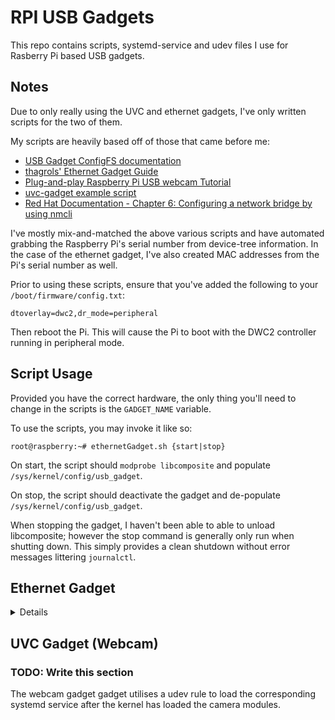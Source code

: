 # RPI USB Gadgets

This repo contains scripts, systemd-service and udev files I use for Rasberry Pi based USB gadgets.

## Notes

Due to only really using the UVC and ethernet gadgets, I've only written scripts for the two of them.

My scripts are heavily based off of those that came before me:

- [USB Gadget ConfigFS documentation](https://www.kernel.org/doc/html/latest/usb/gadget_configfs.html) 
- [thagrols' Ethernet Gadget Guide](https://github.com/thagrol/Guides)
- [Plug-and-play Raspberry Pi USB webcam Tutorial](https://www.raspberrypi.com/tutorials/plug-and-play-raspberry-pi-usb-webcam/)
- [uvc-gadget example script](https://gitlab.freedesktop.org/camera/uvc-gadget/)
- [Red Hat Documentation - Chapter 6: Configuring a network bridge by using nmcli](https://docs.redhat.com/en/documentation/red_hat_enterprise_linux/8/html/configuring_and_managing_networking/configuring-a-network-bridge_configuring-and-managing-networking#configuring-a-network-bridge-by-using-nmcli_configuring-a-network-bridge)

I've mostly mix-and-matched the above various scripts and have automated grabbing the Raspberry Pi's
serial number from device-tree information. In the case of the ethernet gadget, I've also created MAC
addresses from the Pi's serial number as well.

Prior to using these scripts, ensure that you've added the following to your `/boot/firmware/config.txt`:

```
dtoverlay=dwc2,dr_mode=peripheral
```

Then reboot the Pi. This will cause the Pi to boot with the DWC2 controller running in peripheral mode.

## Script Usage

Provided you have the correct hardware, the only thing you'll need to change in the scripts is the
`GADGET_NAME` variable.

To use the scripts, you may invoke it like so:

```console
root@raspberry:~# ethernetGadget.sh {start|stop}
```

On start, the script should `modprobe libcomposite` and populate `/sys/kernel/config/usb_gadget`.

On stop, the script should deactivate the gadget and de-populate `/sys/kernel/config/usb_gadget`.

When stopping the gadget, I haven't been able to able to unload libcomposite; however the stop
command is generally only run when shutting down. This simply provides a clean shutdown without
error messages littering `journalctl`.

## Ethernet Gadget

<details>

The following is performed on the Raspberry Pi.

Clone this repo:

```console
user@raspberry:~/ $ git clone https://github.com/tfemby/RPI_USB_Gadgets.git
```

Enter the `RPI_USB_Gadgets` directory:

```console
user@raspberry:~/ $ cd RPI_USB_Gadgets
```

Copy `ethernet_gadget/ethernetGadget.sh` to `/usr/local/bin/`:

```console
user@raspberry:~/RPI_USB_Gadgets $ sudo cp ethernet_gadget/ethernetGadget.sh /usr/local/bin
```

Copy `ethernetGadget.service` to `/etc/systemd/system/`:

```console
user@raspberry:~/RPI_USB_Gadgets $ sudo cp ethernet_gadget/ethernetGadget.service /etc/systemd/system
```

The ethernet gadget is enabled with:

```console
user@raspberry:~/RPI_USB_Gadgets $ sudo systemctl enable --now ether-gadget.service
```

This will create the ethernet gadget during boot, after `network-online.target`. The networking interface
created by the gadget is brought online using `nmcli connection up usb0`.

From here, you may use use `nmcli`, `nmtui` or your favourite GUI tool to configure network settings.
The Raspberry Pi itself is responsible for either obtaining an IP address or statically setting it.

### Networking Configuration Options

The Pi will effectively now be connected to your host machine with an "ethernet" connection. If already
configured, the wifi connection will also still work. Thagrols guide (linked above) explains that there are
two ways to make use of this connection:

1. Bridged Access
    - You create a virtual network bridge on the host for bridged access.
        - Your host will act as a layer 2 switch.
    - Allows the Pi to use the hosts physical network connection.
    - The usb0 connection gets it's own IP address that's accessible from other computers on the network.
        - Your networks router will assign an IP Address if you use a DHCP.
        - The Pi will consequently have two IP addresses: One for wifi and one for usb0.
2. Routed Access
    - You create firewall rules which allow the host to forward packets to the Pi.
        - The host will act as a router.
    - Allows the Pi to use the hosts physical connection.
    - The usb0 interface interface gets a local IP address from the Host.
        - The Pi is behind a NAT meaning that unless ports are explicitly opened on the host, other computers
          aren't able to access the Pi.
    - Allows the Host to use the Pi's wifi connection.
        - The inverse of the above: The host is now behind a NAT and port management will be needed to
          communicate with other devices on the network.

#### Bridged Access
Since I use Linux for my desktop, I use Network Manager on my PC as well.
Because I've only needed the bridge setup, I'll cover how to configure a network bridge using Network Manager.

**!!! NOTE: You can only bridge ethernet interfaces!!!**
If you are using wifi on your host, look into configuring routed access. Thragols guide (linked above) contains
a section about how configure a routed setup.

**All of the following is to be performed on your PC; Not on the Raspberry Pi.**

Remove any pre-configured network connections:

```console
user@pc:~/ $ nmcli connection show
NAME             UUID                                  TYPE      DEVICE     
Auto Ethernet    xxxxxxxx-xxxx-xxxx-xxxx-xxxxxxxxxxxx  ethernet  enp5s0
lo               xxxxxxxx-xxxx-xxxx-xxxx-xxxxxxxxxxxx  loopback  lo         

user@pc:/ $ nmcli connection delete "Auto Ethernet"
Connection 'Auto Ethernet' (xxxxxxxx-xxxx-xxxx-xxxx-xxxxxxxxxxxx) successfully deleted.
```

Plug your micro-usb into your Pi's data port (if using a Pi Zero or Pi Zero 2) and the other end into a
usb port of your host. I'm not fully sure about how this works on other versions of Pi's but this works
for me.

Now find the usb0 interface on the host. It may have been renamed.

```console
user@pc:~/ $ sudo journalctl -b0 | grep cdc_ether.*renamed.*usb0
May 05 16:00:00 pc kernel: cdc_ether 1-4:1.0 enp1s0f0u4: renamed from usb0

user@pc:~/ $ nmcli device status
DEVICE      TYPE      STATE                   CONNECTION         
enp5s0      ethernet  connected               Auto Ethernet
lo          loopback  connected (externally)  lo                 
enp1s0f0u4  ethernet  disconnected            --                 
```

Now we know that: 

- `enp1s0f0u4` is the name of the usb interface on the host
- `enp5s0` is the name of the ethernet port on the host

Take note of both of these as the names of both will be required when we "connect" these interfaces into
the bridge.

Let's now create a bridge named, `bridge0`.

```console
user@pc:~/ $ nmcli connection add type bridge con-name bridge0 ifname bridge0
Connection 'bridge0' (xxxxxxxx-xxxx-xxxx-xxxx-xxxxxxxxxxxx) successfully added.

```

Now we'll create connection profiles for our two interfaces - `enp1s0f0u4` & `enp5s0`.

```console
user@pc:~/ $ nmcli connection add type ethernet slave-type bridge con-name bridge0-host-pc ifname enp5s0 master bridge0 
Connection 'bridge0-host-pc' (xxxxxxxx-xxxx-xxxx-xxxx-xxxxxxxxxxxx) successfully added.

user@pc:~/ $ nmcli connection add type ethernet slave-type bridge con-name bridge0-eth-gadget ifname enp1s0f0u4 master bridge0 
Connection 'bridge0-eth-gadget' (xxxxxxxx-xxxx-xxxx-xxxx-xxxxxxxxxxxx) successfully added.
```

Each interface connected to `bridge0` doesn't have it's own IP address. On the host, the only interface
which will get an IP address is `bridge0` itself. If you're using DHCP, you don't need to do anything else.
If you want your PC to have be accessible with a static IP, the following command do just that.

```console
user@pc:~/ $ nmcli connection modify bridge0 ipv4.addresses '10.0.0.10/24' ipv4.gateway '10.0.0.1' ipv4.dns '10.0.0.1' ipv4.dns-search 'example.com' ipv4.method manual

```

The previous command doesn't provide any feedback for some reason but you can verify that the `bridge0`
interface now has the ipv4 info set we set just before.

```console
user@pc:~/ $ nmcli connection show bridge0 | grep ipv4
ipv4.method:                            manual
ipv4.dns:                               10.0.0.1
ipv4.dns-search:                        example.com
ipv4.dns-options:                       --
ipv4.dns-priority:                      0
ipv4.addresses:                         10.0.0.10/24
ipv4.gateway:                           10.0.0.1
ipv4.routes:                            --
ipv4.route-metric:                      -1
ipv4.route-table:                       0 (unspec)
ipv4.routing-rules:                     --
ipv4.replace-local-rule:                -1 (default)
ipv4.dhcp-send-release:                 -1 (default)
ipv4.ignore-auto-routes:                no
ipv4.ignore-auto-dns:                   no
ipv4.dhcp-client-id:                    --
ipv4.dhcp-iaid:                         --
ipv4.dhcp-dscp:                         --
ipv4.dhcp-timeout:                      0 (default)
ipv4.dhcp-send-hostname:                yes
ipv4.dhcp-hostname:                     --
ipv4.dhcp-fqdn:                         --
ipv4.dhcp-hostname-flags:               0x0 (none)
ipv4.never-default:                     no
ipv4.may-fail:                          yes
ipv4.required-timeout:                  -1 (default)
ipv4.dad-timeout:                       -1 (default)
ipv4.dhcp-vendor-class-identifier:      --
ipv4.link-local:                        0 (default)
ipv4.dhcp-reject-servers:               --
ipv4.auto-route-ext-gw:                 -1 (default)
```
Likewise, if using DHCP, the above command will look similar.

```console
user@pc:~/ $ nmcli connection show bridge0 | grep ipv4
ipv4.method:                            auto
ipv4.dns:                               --
ipv4.dns-search:                        --
ipv4.dns-options:                       --
ipv4.dns-priority:                      0
ipv4.addresses:                         10.0.0.21/24
ipv4.gateway:                           10.0.0.1
ipv4.routes:                            --
ipv4.route-metric:                      -1
ipv4.route-table:                       0 (unspec)
ipv4.routing-rules:                     --
ipv4.replace-local-rule:                -1 (default)
ipv4.dhcp-send-release:                 -1 (default)
ipv4.ignore-auto-routes:                no
ipv4.ignore-auto-dns:                   no
ipv4.dhcp-client-id:                    --
ipv4.dhcp-iaid:                         --
ipv4.dhcp-dscp:                         --
ipv4.dhcp-timeout:                      0 (default)
ipv4.dhcp-send-hostname:                yes
ipv4.dhcp-hostname:                     --
ipv4.dhcp-fqdn:                         --
ipv4.dhcp-hostname-flags:               0x0 (none)
ipv4.never-default:                     no
ipv4.may-fail:                          yes
ipv4.required-timeout:                  -1 (default)
ipv4.dad-timeout:                       -1 (default)
ipv4.dhcp-vendor-class-identifier:      --
ipv4.link-local:                        0 (default)
ipv4.dhcp-reject-servers:               --
ipv4.auto-route-ext-gw:                 -1 (default)
```

I personally had some issues when only bringing up `bridge0` so I instead bring `down` the hardware
based interfaces + `bridge0` then bring them all back up.

```console
user@pc:~/ $ nmcli connection down bridge0-host-pc
user@pc:~/ $ nmcli connection down bridge0-eth-gadget
user@pc:~/ $ nmcli connection down bridge0
user@pc:~/ $ nmcli connection up bridge0
user@pc:~/ $ nmcli connection up bridge0-host-pc
user@pc:~/ $ nmcli connection up bridge0-eth-gadget
```

You can now reboot the Pi (or just pull it out and plug it back into the pc) and it should be given an
ipv4 address from your networks router.

</details>

## UVC Gadget (Webcam)

### TODO: Write this section

The webcam gadget gadget utilises a udev rule to load the corresponding systemd service after the
kernel has loaded the camera modules.
